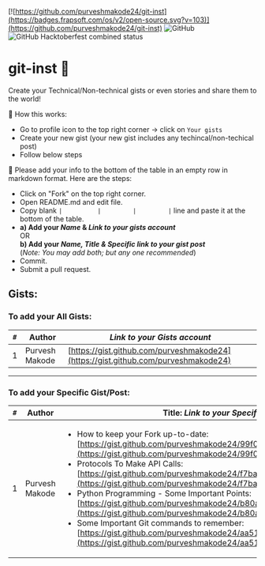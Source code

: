 [![https://github.com/purveshmakode24/git-inst](https://badges.frapsoft.com/os/v2/open-source.svg?v=103)](https://github.com/purveshmakode24/git-inst)
![GitHub](https://img.shields.io/github/license/purveshmakode24/git-inst?style=flat-square)
![GitHub Hacktoberfest combined status](https://img.shields.io/github/hacktoberfest/2020/purveshmakode24/git-inst?color=%237057ff&label=hacktoberfest%202020&style=flat-square)

# git-inst 📑

Create your Technical/Non-technical gists or even stories and share them to the world!

🔹 How this works:
- Go to profile icon to the top right corner -> click on `Your gists` 
- Create your new gist (your new gist includes any techincal/non-techical post)
- Follow below steps 

🔹 Please add your info to the bottom of the table in an empty row in markdown format. Here are the steps:
- Click on "Fork" on the top right corner. 
- Open README.md and edit file.
- Copy blank `|          |         |         |` line and paste it at the bottom of the table. 
- **a) Add your _Name_ & _Link to your *gists* account_** <br>
    OR <br> 
  **b) Add your  _Name, Title & Specific link to your gist post_**   
  (_Note: You may add both; but any one recommended_)     
- Commit.
- Submit a pull request. 


## Gists:


### To add your **All Gists**:         

| `#`   | Author              | _Link to your Gists account_  |
| ---   | ---                 | ---                           |
| 1 | Purvesh Makode | [https://gist.github.com/purveshmakode24](https://gist.github.com/purveshmakode24) |

---
              
### To add your **Specific Gist/Post**:              

| `#` | Author             | Title: _Link to your Specific Gist Post_  |
| --- | ---                | ---                                       | 
| 1 | Purvesh Makode | <ul><li>How to keep your Fork up-to-date: [https://gist.github.com/purveshmakode24/99f052732ec13e70806f09b80d259ec9](https://gist.github.com/purveshmakode24/99f052732ec13e70806f09b80d259ec9)</li><li>Protocols To Make API Calls: [https://gist.github.com/purveshmakode24/f7ba84725051b5650b29ebe7aeea4ba2](https://gist.github.com/purveshmakode24/f7ba84725051b5650b29ebe7aeea4ba2)</li><li>Python Programming - Some Important Points: [https://gist.github.com/purveshmakode24/b80a0004532e31cb7c0e3d3c981f293c](https://gist.github.com/purveshmakode24/b80a0004532e31cb7c0e3d3c981f293c)</li><li>Some Important Git commands to remember: [https://gist.github.com/purveshmakode24/aa517c8bca568c67a4ef5180a44f2936](https://gist.github.com/purveshmakode24/aa517c8bca568c67a4ef5180a44f2936)</li></ul> |
